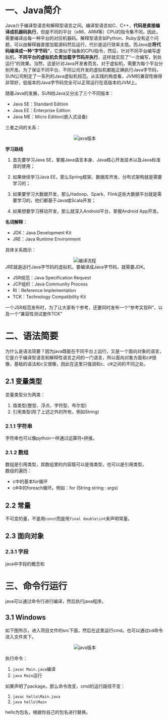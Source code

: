 # 一、Java简介  
Java介于编译型语言和解释型语言之间。编译型语言如C、C++，**代码是直接编译成机器码执行**，但是不同的平台（x86、ARM等）CPU的指令集不同，因此，需要编译出每一种平台的对应机器码。解释型语言如Python、Ruby没有这个问题，可以由解释器直接加载源码然后运行，代价是运行效率太低。而Java是**将代码编译成一种“字节码”**，它类似于抽象的CPU指令，然后，针对不同平台编写虚拟机，**不同平台的虚拟机负责加载字节码并执行**，这样就实现了“一次编写，到处运行”的效果。当然，这是针对Java开发者而言。对于虚拟机，需要为每个平台分别开发。为了保证不同平台、不同公司开发的虚拟机都能正确执行Java字节码，SUN公司制定了一系列的Java虚拟机规范。从实践的角度看，JVM的兼容性做得非常好，低版本的Java字节码完全可以正常运行在高版本的JVM上。

随着Java的发展，SUN给Java又分出了三个不同版本：  
- Java SE：Standard Edition
- Java EE：Enterprise Edition
- Java ME：Micro Edition(嵌入式设备)

三者之间的关系：
<div align="center">
    <img src="https://github.com/xuehao-in-studing/learngit/assets/102791379/0c118e97-fb5e-48b9-844c-effab7e93396" alt="java版本">
</div>

**学习路线**
1. 首先要学习Java SE，掌握Java语言本身、Java核心开发技术以及Java标准库的使用；

2. 如果继续学习Java EE，那么Spring框架、数据库开发、分布式架构就是需要学习的；

3. 如果要学习大数据开发，那么Hadoop、Spark、Flink这些大数据平台就是需要学习的，他们都基于Java或Scala开发；

4. 如果想要学习移动开发，那么就深入Android平台，掌握Android App开发。

**名词解释**：  
- JDK：Java Development Kit
- JRE：Java Runtime Environment  

具体关系图示：  
<div align="center">
    <img src="https://github.com/xuehao-in-studing/learngit/assets/102791379/82efdac9-1600-4090-b881-210b9de42c79" alt="编译流程">
</div>
JRE就是运行Java字节码的虚拟机，要编译成Java字节码，就需要JDK。  

- JSR规范：Java Specification Request
- JCP组织：Java Community Process  
- RI：Reference Implementation
- TCK：Technology Compatibility Kit  

一个JSR规范发布时，为了让大家有个参考，还要同时发布一个“参考实现RI”，以及一个“兼容性测试套件TCK”

# 二、语法简要
为什么是语法简要？因为java既能在不同平台上运行，又是一个面向对象的语言，它是介于编译型语言和解释性语言之间的一门语言，所以面向对象方面和c#很像，基础的语法和c又很像，因此在这里只强调和c、c#之间的不同之处。

## 2.1 变量类型
变量类型分为两类：
1. 值类型(整型、浮点、字符型、布尔型)
2. 引用类型(除了上述之外的所有，例如String)
### 2.1.1 字符串
字符串也可以像python一样通过运算符`+`拼接。  
### 2.1.2 数组
数组是引用类型，其数组里的内容既可以是值类型，也可以是引用类型。  
数组的遍历：
- c中的基本for循环
- c#中的foreach循环。例如：for (String string : args)

## 2.2 常量
不可变的量，不是用`const`而是用`final double\int`来声明常量。

## 2.3 面向对象
### 2.3.1 字段
java中字段的概念和

# 三、命令行运行
java可以通过命令行进行编译，然后执行java程序。
## 3.1 Windows
如下图所示，进入项目文件的src下面，然后在这里运行cmd。也可以通过cd命令进入文件夹下。
<div align="center">
    <img src="https://github.com/xuehao-in-studing/learngit/assets/102791379/f68a6b44-8e41-4af0-aed5-859fdcbbeb0c" alt="java版本">
</div>

执行命令：  

1. `javac Main.java`编译
2. `java Main`运行

如果声明了package，那么命令改变，cmd的运行路径不变：
1. `javac hello\Main.java`
2. `java hello\Main`  

hello为包名，根据你自己的包名进行替换。